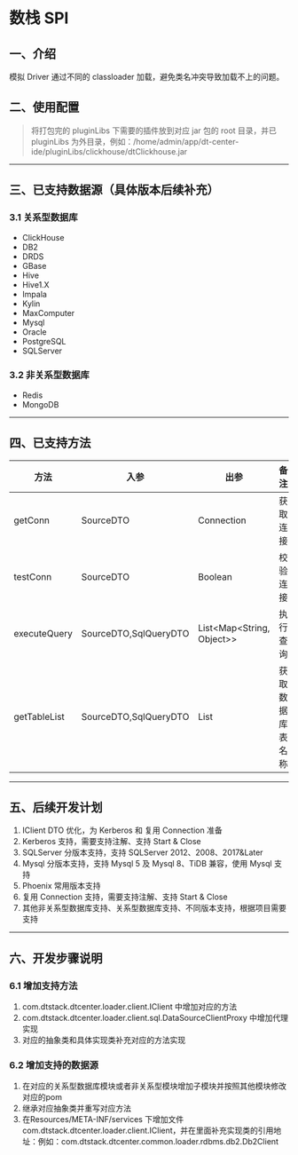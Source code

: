 # 数栈 SPI

## 一、介绍
模拟 Driver 通过不同的 classloader 加载，避免类名冲突导致加载不上的问题。

## 二、使用配置

> 将打包完的 pluginLibs 下需要的插件放到对应 jar 包的 root 目录，并已pluginLibs 为外目录，例如：/home/admin/app/dt-center-ide/pluginLibs/clickhouse/dtClickhouse.jar

---

## 三、已支持数据源（具体版本后续补充）

### 3.1 关系型数据库
* ClickHouse
* DB2
* DRDS
* GBase
* Hive
* Hive1.X
* Impala
* Kylin
* MaxComputer
* Mysql
* Oracle
* PostgreSQL
* SQLServer

### 3.2 非关系型数据库
* Redis
* MongoDB

---
## 四、已支持方法

| 方法           | 入参                    | 出参                        | 备注       |
|--------------|-----------------------|---------------------------|----------|
| getConn      | SourceDTO             | Connection                | 获取 连接    |
| testConn     | SourceDTO             | Boolean                   | 校验 连接    |
| executeQuery | SourceDTO,SqlQueryDTO | List<Map<String, Object>> | 执行查询     |
| getTableList | SourceDTO,SqlQueryDTO | List<String>              | 获取数据库表名称 |

---
## 五、后续开发计划
1. IClient DTO 优化，为 Kerberos 和 复用 Connection 准备
2. Kerberos 支持，需要支持注解、支持 Start & Close
3. SQLServer 分版本支持，支持 SQLServer 2012、2008、2017&Later
4. Mysql 分版本支持，支持 Mysql 5 及 Mysql 8、TiDB 兼容，使用 Mysql 支持
5. Phoenix 常用版本支持
6. 复用 Connection 支持，需要支持注解、支持 Start & Close
7. 其他非关系型数据库支持、关系型数据库支持、不同版本支持，根据项目需要支持

---

## 六、开发步骤说明
### 6.1 增加支持方法
1. com.dtstack.dtcenter.loader.client.IClient 中增加对应的方法
2. com.dtstack.dtcenter.loader.client.sql.DataSourceClientProxy 中增加代理实现
3. 对应的抽象类和具体实现类补充对应的方法实现

### 6.2 增加支持的数据源
1. 在对应的关系型数据库模块或者非关系型模块增加子模块并按照其他模块修改对应的pom
2. 继承对应抽象类并重写对应方法
3. 在Resources/META-INF/services 下增加文件com.dtstack.dtcenter.loader.client.IClient，并在里面补充实现类的引用地址：例如：com.dtstack.dtcenter.common.loader.rdbms.db2.Db2Client
